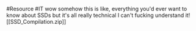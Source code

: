 #Resource 
#IT 
wow somehow this is like, everything you'd ever want to know about SSDs but it's all really technical I can't fucking understand it![[SSD_Compilation.zip]]